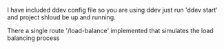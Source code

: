 I have included ddev config file so you are using ddev just run 'ddev start' and project shloud be up and running.

There a single route '/load-balance' implemented that simulates the load balancing process
